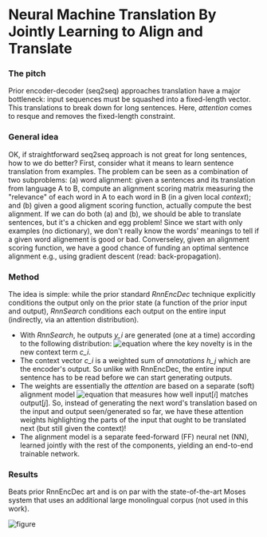 # Neural Machine Translation By Jointly Learning to Align and Translate

### The pitch
Prior encoder-decoder (seq2seq) approaches translation have a major bottleneck: input sequences must be
squashed into a fixed-length vector. This translations to break down for long sentences. Here, *attention* comes to resque
and removes the fixed-length constraint.

### General idea
OK, if straightforward seq2seq approach is not great for long sentences, how to we do better? 
First, consider what it means to learn sentence translation from examples. The problem can be seen as a combination of two subproblems: (a) word alignment: given a sentences and its translation from language A to B, compute an alignment scoring matrix measuring the "relevance" of each word in A to each word in B (in a given local _context_); and (b) given a good aligment scoring function, actually compute the best alignment. If we can do both (a) and (b), we should be able to translate sentences, but it's a chicken and egg problem! Since we start with only examples (no dictionary), we don't really know the words' meanings to tell if a given word alignement is good or bad. Converseley, given an alignment scoring function, we have a good chance of funding an optimal sentence alignment e.g., using gradient descent (read: back-propagation). 

### Method
The idea is simple: while the prior standard *RnnEncDec* technique explicitly conditions the output only on the prior state (a function of the prior input and output), *RnnSearch* conditions each output on the entire input (indirectly, via an attention distribution). 

* With *RnnSearch*, he outputs _y_i_ are generated (one at a time) according to the following distribution: 
![equation](https://ibin.co/2urAgk0zuIsS.png) where the key novelty is in the new context term _c_i_. 
* The context vector _c_i_ is a weighted sum of _annotations_ _h_j_ which are the encoder's output. So unlike with RnnEncDec, the entire input sentence has to be read before we can start generating outputs.
* The weights are essentially the *attention* are based on a separate (soft) alignment model ![equation](https://ibin.co/2urN3EivuVl4.png) that measures how well input[_i_] matches output[_j_]. So, instead of generating the next word's translation based on the input and output seen/generated so far, we have these attention weights highlighting the parts of the input that ought to be translated next (but still given the context)!
* The alignment model is a separate feed-forward (FF) neural net (NN), learned jointly with the rest of the components, yielding an end-to-end trainable network. 

### Results
Beats prior RnnEncDec art and is on par with the state-of-the-art Moses system that uses an additional large monolingual corpus (not used in this work).

![figure](https://ibin.co/2url159iHFC2.png)
